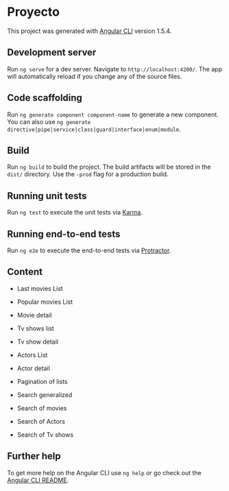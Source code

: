 # Proyecto

This project was generated with [Angular CLI](https://github.com/angular/angular-cli) version 1.5.4.

## Development server

Run `ng serve` for a dev server. Navigate to `http://localhost:4200/`. The app will automatically reload if you change any of the source files.

## Code scaffolding

Run `ng generate component component-name` to generate a new component. You can also use `ng generate directive|pipe|service|class|guard|interface|enum|module`.

## Build

Run `ng build` to build the project. The build artifacts will be stored in the `dist/` directory. Use the `-prod` flag for a production build.

## Running unit tests

Run `ng test` to execute the unit tests via [Karma](https://karma-runner.github.io).

## Running end-to-end tests

Run `ng e2e` to execute the end-to-end tests via [Protractor](http://www.protractortest.org/).

## Content

- Last movies List

- Popular movies List

- Movie detail

- Tv shows list

- Tv show detail

- Actors List

- Actor detail

- Pagination of  lists 

- Search generalized

- Search of movies

- Search of Actors

- Search of Tv shows

## Further help

To get more help on the Angular CLI use `ng help` or go check out the [Angular CLI README](https://github.com/angular/angular-cli/blob/master/README.md).
